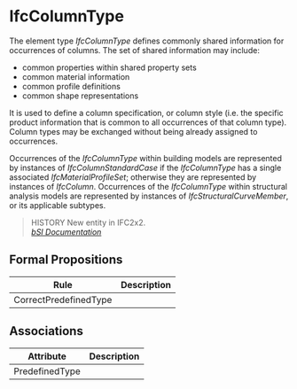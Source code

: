 IfcColumnType
=============
The element type _IfcColumnType_ defines commonly shared information for
occurrences of columns. The set of shared information may include:  
  
* common properties within shared property sets  
* common material information  
* common profile definitions  
* common shape representations  
  
It is used to define a column specification, or column style (i.e. the
specific product information that is common to all occurrences of that column
type). Column types may be exchanged without being already assigned to
occurrences.  
  
Occurrences of the _IfcColumnType_ within building models are represented by
instances of _IfcColumnStandardCase_ if the _IfcColumnType_ has a single
associated _IfcMaterialProfileSet_; otherwise they are represented by
instances of _IfcColumn_. Occurrences of the _IfcColumnType_ within structural
analysis models are represented by instances of _IfcStructuralCurveMember_, or
its applicable subtypes.  
  
> HISTORY  New entity in IFC2x2.  
[ _bSI
Documentation_](https://standards.buildingsmart.org/IFC/DEV/IFC4_2/FINAL/HTML/schema/ifcsharedbldgelements/lexical/ifccolumntype.htm)


Formal Propositions
-------------------
| Rule                  | Description   |
|-----------------------|---------------|
| CorrectPredefinedType |               |

Associations
------------
| Attribute      | Description   |
|----------------|---------------|
| PredefinedType |               |

